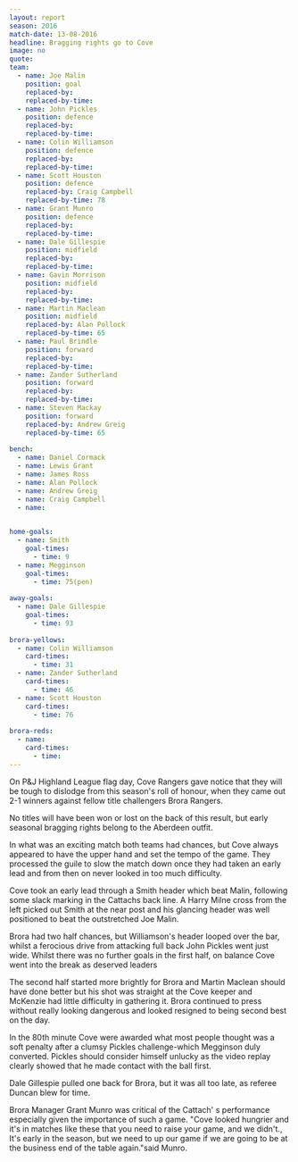 ```yaml
---
layout: report
season: 2016
match-date: 13-08-2016
headline: Bragging rights go to Cove
image: no
quote: 
team:
  - name: Joe Malin
    position: goal
    replaced-by: 
    replaced-by-time: 
  - name: John Pickles
    position: defence
    replaced-by: 
    replaced-by-time:
  - name: Colin Williamson
    position: defence
    replaced-by: 
    replaced-by-time: 
  - name: Scott Houston
    position: defence
    replaced-by: Craig Campbell
    replaced-by-time: 78
  - name: Grant Munro
    position: defence
    replaced-by: 
    replaced-by-time:
  - name: Dale Gillespie
    position: midfield
    replaced-by: 
    replaced-by-time: 
  - name: Gavin Morrison
    position: midfield
    replaced-by:
    replaced-by-time:
  - name: Martin Maclean
    position: midfield
    replaced-by: Alan Pollock
    replaced-by-time: 65
  - name: Paul Brindle
    position: forward
    replaced-by:
    replaced-by-time:
  - name: Zander Sutherland
    position: forward
    replaced-by: 
    replaced-by-time: 
  - name: Steven Mackay
    position: forward
    replaced-by: Andrew Greig
    replaced-by-time: 65
    
bench:
  - name: Daniel Cormack
  - name: Lewis Grant
  - name: James Ross
  - name: Alan Pollock
  - name: Andrew Greig
  - name: Craig Campbell
  - name: 
  

home-goals:
  - name: Smith
    goal-times:
      - time: 9
  - name: Megginson
    goal-times:
      - time: 75(pen)
      
away-goals:
  - name: Dale Gillespie
    goal-times:
      - time: 93
      
brora-yellows:
  - name: Colin Williamson
    card-times:
      - time: 31
  - name: Zander Sutherland
    card-times:
      - time: 46
  - name: Scott Houston
    card-times:
      - time: 76
      
brora-reds:
  - name: 
    card-times:
      - time:
---
```

On P&J Highland League flag day, Cove Rangers gave notice that they will be tough to dislodge from this season's roll of honour, when they came out 2-1 winners against fellow title challengers Brora Rangers.

No titles will have been won or lost on the back of this result, but early seasonal bragging rights belong to the Aberdeen outfit.

In what was an exciting match both teams had chances, but Cove always appeared to have the upper hand and set the tempo of the game. They processed the guile to slow the match down once they had taken an early lead and from then on never looked in too much difficulty.

Cove took an early lead through a Smith header which beat Malin, following some slack marking in the Cattachs back line. A Harry Milne cross from the left picked out Smith at the near post and his glancing header was well positioned to beat the outstretched Joe Malin.

Brora had two half chances, but Williamson's header looped over the bar, whilst a ferocious drive from attacking full back John Pickles went just wide. Whilst there was no further goals in the first half, on balance Cove went into the break as deserved leaders

The second half started more brightly for Brora and Martin Maclean should have done better but his shot was straight at the Cove keeper and McKenzie had little difficulty in gathering it. Brora continued to press without really looking dangerous and looked resigned to being second best on the day.

In the 80th minute Cove were awarded what most people thought was a soft penalty after a clumsy Pickles challenge-which Megginson duly converted. Pickles should consider himself unlucky as the video replay clearly showed that he made contact with the ball first.

Dale Gillespie pulled one back for Brora, but it was all too late, as referee Duncan blew for time.

Brora Manager Grant Munro was critical of the Cattach' s performance especially given the importance of such a game. "Cove looked hungrier and it's in matches  like these that you need to raise your game, and we didn't., It's early in the season, but we need to up our game if we are going to be at the business end of the table again."said Munro.